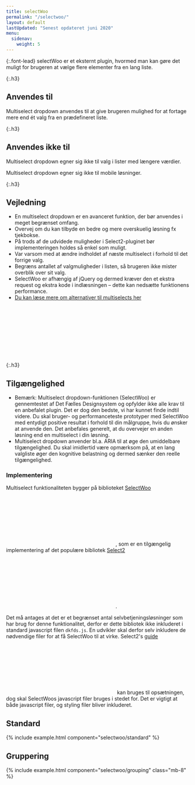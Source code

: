 ```yaml
---
title: selectWoo
permalink: "/selectwoo/"
layout: default
lastUpdated: "Senest opdateret juni 2020"
menu:
  sidenav:
    weight: 5
---
```

{:.font-lead}
selectWoo er et eksternt plugin, hvormed man kan gøre det muligt for brugeren at vælge flere elementer fra en lang liste.

{:.h3}
## Anvendes til

Multiselect dropdown anvendes til at give brugeren mulighed for at fortage mere end ét valg fra en prædefineret liste.

{:.h3}
## Anvendes ikke til

Multiselect dropdown egner sig ikke til valg i lister med længere værdier.

Multiselect dropdown egner sig ikke til mobile løsninger.

{:.h3}
## Vejledning

* En multiselect dropdown er en avanceret funktion, der bør anvendes i meget begrænset omfang.
* Overvej om du kan tilbyde en bedre og mere overskuelig løsning fx tjekbokse.
* På trods af de udvidede muligheder i Select2-pluginet bør implementeringen holdes så enkel som muligt.
* Var varsom med at ændre indholdet af næste multiselect i forhold til det forrige valg.
* Begræns antallet af valgmuligheder i listen, så brugeren ikke mister overblik over sit valg.
* SelectWoo er afhængig af jQuery og dermed kræver den et ekstra request og ekstra kode i indlæsningen – dette kan nedsætte funktionens performance.
* <a href="https://medium.com/@kollinz/dropdown-alternatives-for-better-mobile-forms-53e40d641b53" class="icon-link">Du kan læse mere om alternativer til multiselects her<svg class="icon-svg" focusable="false" aria-hidden="true" tabindex="-1"><use xlink:href="#open-in-new"></use></svg></a>

{:.h3}
## Tilgængelighed

* Bemærk: Multiselect dropdown-funktionen (SelectWoo) er gennemtestet af Det Fælles Designsystem og opfylder ikke alle krav til en anbefalet plugin. Det er dog den bedste, vi har kunnet finde indtil videre. Du skal bruger- og performanceteste prototyper med SelectWoo med entydigt positive resultat i forhold til din målgruppe, hvis du ønsker at anvende den. Det anbefales generelt, at du overvejer en anden løsning end en multiselect i din løsning.
* Multiselect dropdown anvender bl.a. ARIA til at øge den umiddelbare tilgængelighed. Du skal imidlertid være opmærksom på, at en lang valgliste øger den kognitive belastning og dermed sænker den reelle tilgængelighed.


### Implementering

Multiselect funktionaliteten bygger på biblioteket <a href="https://github.com/woocommerce/selectWoo" class="icon-link">SelectWoo<svg class="icon-svg" focusable="false" aria-hidden="true" tabindex="-1"><use xlink:href="#open-in-new"></use></svg></a>, som er en tilgængelig implementering af det populære bibliotek <a href="https://select2.org/" class="icon-link">Select2<svg class="icon-svg" focusable="false" aria-hidden="true" tabindex="-1"><use xlink:href="#open-in-new"></use></svg></a>.

Det må antages at det er et begrænset antal selvbetjeningsløsninger som har brug for denne funktionalitet, derfor er dette bibliotek ikke inkluderet i standard javascript filen `dkfds.js`. En udvikler skal derfor selv inkludere de nødvendige filer for at få SelectWoo til at virke. Select2's <a href="https://select2.org/getting-started/installation" class="icon-link">guide<svg class="icon-svg" focusable="false" aria-hidden="true" tabindex="-1"><use xlink:href="#open-in-new"></use></svg></a> kan bruges til opsætningen, dog skal SelectWoos javascript filer bruges i stedet for. Det er vigtigt at både javascript filer, og styling filer bliver inkluderet.

## Standard

{% include example.html component="selectwoo/standard" %}

## Gruppering

{% include example.html component="selectwoo/grouping" class="mb-8" %}
